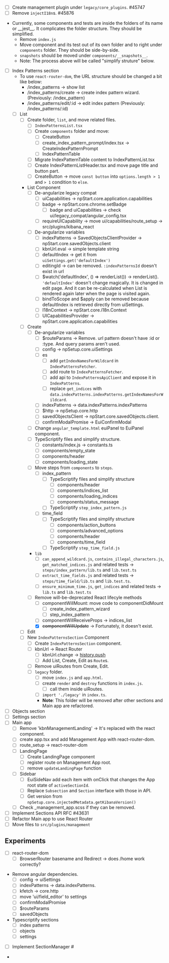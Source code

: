 - [ ] Create management plugin under `legacy/core_plugins`. #45747
- [ ] Remove `injectI18n`s. #45876
- Currently, some components and tests are inside the folders of its name or \_\_jest\_\_. It complicates the folder structure. They should be simplified. 
  - Remove `index.js`
  - Move component and its test out of its own folder and to right under `components` folder. They should be side-by-side.
  - `snapshots` should be moved under `components/__snapshots__`.
  - Note: The process above will be called "simplify struture" below. 
- [ ] Index Patterns section
  - To use `react-router-dom`, the URL structure should be changed a bit like below: 
    - /index_patterns -> show list
    - /index_patterns/create -> create index pattern wizard. (Previously: /index_pattern)
    - /index_patterns/edit/:id -> edit index pattern (Previously: /index_patterns/:id)
  - [ ] List
    - [ ] Create folder, `list`, and move related files. 
      - [ ] `IndexPatternsList.tsx` 
      - [ ] Create `components` folder and move:
        - [ ] CreateButton
        - [ ] create_index_pattern_prompt/index.tsx -> CreateIndexPatternPrompt
        - [ ] IndexPatternTable
      - [ ] Migrate IndexPatternTable content to IndexPatternList.tsx
      - [ ] Create IndexPatternListHeader.tsx and move page title and button part. 
      - [ ] CreateButton -> move `const button` into `options.length > 1` and `> 1` condition to `else`.
    - List Component 
      - [ ] De-angularize legacy compat
        - [ ] uiCapabilities -> npStart.core.application.capabilities
        - [ ] badge -> npStart.core.chrome.setBadge
          - [ ] badge and uiCapabilities -> check ui/legacy_compat/angular_config.tsx
        - [ ] requireUICapability -> move ui/capabilities/route_setup -> src/plugins/kibana_react
      - [ ] De-angularize variables
        - [ ] indexPatterns -> SavedObjectsClientProvider -> npStart.core.savedObjects.client
        - [ ] kbnUrl.eval -> simple template string
        - [ ] defaultIndex -> get it from `uiSettings.get('defaultIndex')`
        - [ ] editingId -> can be removed. `:indexPatternsId` doesn't exist in url
        - [ ] $watch('defaultIndex', () => renderList()) -> renderList(). `'defaultIndex'` doesn't change magically. It is changed in edit page. And it can be re-calculated when List is rendered again later when the page is visited again. 
        - [ ] bindToScope and $apply can be removed because defaultIndex is retrieved directly from uiSettings. 
        - [ ] I18nContext -> npStart.core.i18n.Context
        - [ ] UICapabilitiesProvider -> npStart.core.application.capabilities 
    - [ ] Create
      - [ ] De-angularize variables
        - [ ] $routeParams -> Remove. url pattern doesn't have :id or :type. And query params aren't used. 
        - [ ] config -> npSetup.core.uiSettings
        - [ ] es
          - [ ] add `getIndexNamesForWildcard` in `IndexPatternsFetcher`.
          - [ ] add route to `IndexPatternsFetcher`.
          - [ ] add api to `IndexPatternsApiClient` and expose it in `IndexPatterns`.
          - [ ] replace `get_indices` with `data.indexPatterns.indexPatterns.getIndexNamesForWildcard`.
        - [ ] indexPatterns -> data.indexPatterns.indexPatterns
        - [ ] $http -> npSetup.core.http
        - [ ] savedObjectsClient -> npStart.core.savedObjects.client.
        - [ ] confirmModalPromise -> EuiConfirmModal
      - [ ] Change `angular_template.html` euiPanel to EuiPanel component. 
      - [ ] TypeScriptify files and simplify structure.
        - [ ] constants/index.js -> constants.ts
        - [ ] components/empty_state
        - [ ] components/header
        - [ ] components/loading_state
      - [ ] Move steps from `components` to `steps`.
        - [ ] index_pattern
          - [ ] TypeScriptify files and simplify structure
            - [ ] components/header
            - [ ] components/indices_list
            - [ ] components/loading_indices
            - [ ] components/status_message
          - [ ] TypeScriptify `step_index_pattern.js`
        - [ ] time_field
          - [ ] TypeScriptify files and simplify structure
            - [ ] components/action_buttons
            - [ ] components/advanced_options
            - [ ] components/header
            - [ ] components/time_field
          - [ ] TypeScriptify `step_time_field.js`
      - `lib`
        - [ ] `can_append_wildcard.js`, `contains_illegal_characters.js`, `get_matched_indices.js` and related tests -> `steps/index_pattern/lib.ts` and `lib.test.ts`
        - [ ] `extract_time_fields.js` and related tests -> `steps/time_field/lib.ts` and `lib.test.ts`.
        - [ ] `ensure_minimum_time.js`, `get_indices` and related tests -> `lib.ts` and `lib.test.ts`
      - [ ] Remove will-be-deprecated React lifecyle methods
        - [ ] componentWillMount: move code to componentDidMount
          - [ ] create_index_pattern_wizard
          - [ ] step_index_pattern
        - [ ] componentWillReceiveProps -> indices_list
        - [x] ~~componentWillUpdate~~ -> Fortunately, it doesn't exist. 
    - [ ] Edit
    - [ ] New `IndexPatternsSection` Component
      - [ ] Create `IndexPatternsSection` component.
      - [ ] kbnUrl -> React Router
        - [ ] kbnUrl.change -> [history.push](https://tylermcginnis.com/react-router-programmatically-navigate/)
        - [ ] Add List, Create, Edit as `Route`s. 
      - [ ] Remove uiRoutes from Create, Edit. 
      - [ ] `legacy` folder.
        - [ ] move `index.js` and `app.html`. 
        - [ ] create `render` and `destroy` functions in `index.js`. 
          - [ ] call them inside uiRoutes.
        - [ ] `import './legacy'` in `index.ts`.
        - **Note**: This folder will be removed after other sections and Main app are refactored. 
- [ ] Objects section
- [ ] Settings section
- [ ] Main app
  - [ ] Remove 'kbnManagementLanding' -> It's replaced with the react component. 
  - [ ] create app.tsx and add Management App with react-router-dom. 
  - [ ] route_setup -> react-router-dom
  - [ ] LandingPage
    - [ ] Create LandingPage component
    - [ ] register route on Management App root. 
    - [ ] remove `updateLandingPage` function
  - [ ] Sidebar
    - [ ] EuiSideNav add each item with onClick that changes the App root state of `activeSectionId`. 
    - [ ] Replace `Subsection` and `Section` interface with those in API. 
    - [ ] Get version from `npSetup.core.injectedMetadata.getKibanaVersion()`
  - [ ] Check _management_app.scss if they can be removed. 
- [ ] Implement Sections API RFC #43631
- [ ] Refactor Main app to use React Router
- [ ] Move files to `src/plugins/management`

## Experiments
- [ ] react-router-dom
  - [ ] BrowserRouter basename and Redirect -> does /home work correctly?

- Remove angular dependencies. 
  - [ ] config -> uiSettings
  - [ ] indexPatterns -> data.indexPatterns.
  - [ ] kfetch -> core.http
  - [ ] move 'ui/field_editor' to settings
  - [ ] confirmModalPromise
  - [ ] $routeParams
  - [ ] savedObjects
- Typescriptify sections
  - [ ] index patterns
  - [ ] objects
  - [ ] settings
- [ ] Implement SectionManager #
- 